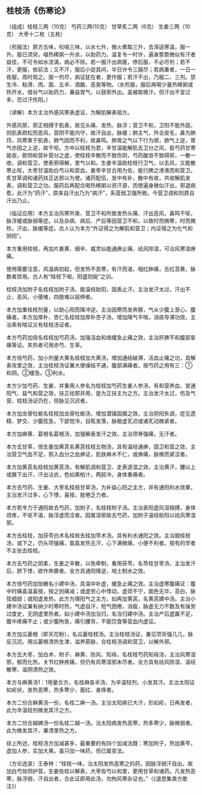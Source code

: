 ## 桂枝汤《伤寒论》

〔组成〕桂枝三两（10克）  芍药三两(10克）  甘草炙二两（6克） 生姜三两（10克）  大枣十二枚（五枚）

〔煎服法〕原方五味，㕮咀三味，以水七升，微火煮取三升，去滓适寒温，服一升。服已须臾，啜热稀粥一升余，以助药力。温复令一时许，遍身漐漐微似有汗者益佳，不可令如水流漓，病必不除。若一服汗出病瘥，停后服，不必尽剂；若不汗，更服，依前法；又不汗，服后小促其间，半日许令三服尽；若病重者，一日一夜服，周时观之。服一剂尽，病证犹在者，更作服；若汗不出，乃服二、三剂。禁生冷、粘滑、肉、面、五辛、酒酪、恶臭等物。（水煎服，服后再喝少量热稀粥或热开水，借谷气以助药力，兼益胃气，以鼓邪外出。盖被取微汗。但汗出不宜过多，恐过汗伤阳。）

〔讲解〕本方主治外感风寒表虚证，为解肌解表祖方。

外感风邪，邪正相搏于肌表，故见头痛、发热、脉浮；营卫不和，卫阳不能外固，则肌表疏松而恶风，营阴不能内守，故汗自出，脉缓；肺主气，外合皮毛，鼻为肺窍，风寒束于肌表，肺气因而不利，故鼻鸣。肺胃之气以下行为顺，肺气上逆，胃气亦因之上逆，故干呕。方中以桂枝为君，辛甘温能解肌去卫分之风，臣芍药甘寒能收，歛阴和营补营分之虚，使桂枝辛散而不致伤阴，芍药酸敛不致碍邪，一散一收，调和营卫，使表邪得解，里气以和。生姜辛温助桂枝行卫气，以去风，又能散寒止呕，大枣甘温助白芍以和营血，姜枣辛甘合用为佐，能行脾之津液而和营卫。炙甘草调和诸药扶正达邪以为使。诸药配伍，发中有补，散中有收，共收解肌发表，调和营卫之功。服药后再配合喝热稀粥以资汗源，而使遍身微似汗出，邪退病愈，此汗为“药汗”，原来自汗出乃为“病汗”，系营弱卫强所致。今营卫调和则原自汗出乃止。

〔临证应用〕本方主冶风寒外束、营卫不和所致发热头痛、汗出恶风，鼻鸣干呕，脉浮缓或脉弱等症。以及杂病、病后、产后等因营卫不和，以致时而微寒，时而微热，汗出，脉缓等症。古人认为本方“外证得之为解肌和营卫；内证得之为化气和阴阳”。

本方重用桂枝，再加片姜黄、细辛、威灵仙能通痹止痛、祛风除湿，可治风寒湿痹痛。

使用需要注意，风温病初起，但发热不恶寒，有汗而渴，咽红肿痛，舌红苔黄，脉数者禁用。古人有“桂枝下咽，阳盛则毙”之训。

桂枝汤加附子名桂枝加附子汤，能温经助阳，固表止汗。主治发汗太过，汗出不止，恶风，小便难，四肢难以屈伸者。

本方加重桂枝剂量，以助心阳而降冲逆。主治因寒而发奔豚，气从少腹上至心、腹痛者。本方加厚朴、杏仁名桂枝加厚朴杏子汤，增加降气平喘，消痰导滞功效，主治素有喘证又有桂枝汤证者。

本方芍药加倍名桂枝加芍药汤，加强活血和络缓急止痛之效，主治肝脾不和腹部挛痛等证。夹热者可用赤芍、生草。

本方倍芍药，加小剂量大黄名桂枝加大黄汤，增加通结破滞，活血止痛之功，具解表攻里之效，主治桂枝汤证兼大便燥结不通，腹部满痛者。按芍药之用有三：①和阴。②缓急。③利水。

本方少加芍药、生姜、并重用人参名为桂枝加芍药生姜人参汤，有和营养血、宣通阳气、益气和营之效，扶正祛邪并用，是为正扶主为之方。主治发汗太过，伤及气营，桂枝汤证仍在，但脉见沉迟者。

本方加龙骨牡蛎名桂枝加龙骨牡蛎汤，增加潜镇固摄之效，主治阴阳失调，症见遗精、梦交、少腹弦急，下部觉冷，目眩发落，脉极虚芤迟或诸芤动微紧者。

本方加麻黄、葛根名葛根汤，加强解表发汗之效，主治项脊强痛，无汗者。

本方去甘草，倍生姜加黄芪名黄芪桂枝五物汤，具有温经通痹，固卫和营之效，主治营卫气血不足，邪入血分之血痹证，肌肤麻木不仁，或痹痛，脉微而紧涩者。

本方加黄芪名桂枝加黄芪汤，有解肌调和营卫、走表逐湿之效，主治黄汗，腰以上或腋下出汗，汗出沾衣，色如黄柏汁，两胫冷，身体重痛者。

本方去芍药、生姜、大枣名桂枝甘草汤，为补益心阳之主方，并有通阳利水效果，主治发汗过多，心下悸，喜按，肢倦乏力者。

本方若专力于通阳故去芍药，加附子，名桂枝附子汤。主治表阳虚风湿相搏，身体烦疼，不呕不渴，脉浮虚而涩者。因属湿邪故去芍药，加附子温经助阳以祛风寒湿邪。

本方去桂枝，加茯苓白术名桂枝去桂加苓术汤。具有利水通阳之效。主治服桂枝汤，或下之，仍头项强痛，翕翕发热无汗，心下满微痛，小便不利者。按有的学者不主张去桂枝。

本方去芍药之阴柔，生姜之辛散，以免牵制，重用茯苓，名苓桂甘枣汤，主治发汗后，脐下悸，欲作奔豚者。全方具通阳降逆，培土制水之效。

本方倍芍药加饴糖名小建中汤，具温中补虚，缓急止痛之效。主治虚寒腹痛证：腹中时痛喜温喜按，按之则痛减；或虚劳心中悸动，虚烦不宁，面色无华，苔白，脉弦细弱；或阳虚发热，此方为理阳气之主方。如再加黄芪，名黄芪建中汤。主治小建中汤证兼有纳少时寒时热，气虚自汗，短气困倦，消瘦，脉虚无力不数及有操劳过度史，无阴虚里热者。如小建中汤加当归，名当归建中汤。主治产后虚羸不足，腹中疼痛不止；或少腹拘急，痛引腰背，不能饮食等营血内虚证。

本方加瓜蒌根（即天花粉），名瓜蒌桂枝汤。主治桂枝汤证，兼见项背强几几，脉反沉迟。用瓜蒌根清热生津，滋养筋脉，合桂枝汤调和营卫，以解外邪。

本方去大枣，加白术、附子、麻黄、防风、知母，名桂枝芍药知母汤，主治风寒湿邪，郁而化热，关节红肿疼痛，但仍有风寒湿邪未尽者。全方具有祛风除湿、温经散寒、滋阴清热之效。

本方与麻黄汤1：1用量合方，名桂麻各半汤，为辛温轻剂，小发其汗。主治太阳证如疟状，发热恶寒，热多寒少，面红、身痒者。

本方二份合麻黄汤一份，名桂二麻一汤。主治太阳病已大汗，形如疟，日再发者，此为辛温轻剂微发其汗之方。

本方二份合越婢汤一份名桂二越一汤。治太阳病发热恶寒，热多寒少，脉微弱者。此为微发其汗，兼清里热之方。

综上所述，桂枝汤方加减甚多，最重要的有四个加减法既：寒加附子，热加黄芩，虚加人参，实加大黄。虽只加一味药，但已属变法。

〔方论选录〕王泰林：“桂枝一味，治太阳发热恶寒之的药，因脉浮弱汗自出，故加白芍敛阴护营，生姜佐桂以解表，大枣佐芍以和里，更用甘草和诸药。凡发热恶寒，脉浮弱，汗自出者，合此证即用此汤，勿拘风寒杂证也。”（《退思集类方歌注》）
